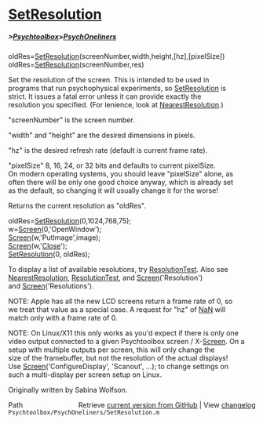 # [SetResolution](SetResolution)
##### >[Psychtoolbox](Psychtoolbox)>[PsychOneliners](PsychOneliners)

oldRes=[SetResolution](SetResolution)(screenNumber,width,height,[hz],[pixelSize])  
oldRes=[SetResolution](SetResolution)(screenNumber,res)  
  
Set the resolution of the screen.  This is intended to be used in  
programs that run psychophysical experiments, so [SetResolution](SetResolution) is  
strict. It issues a fatal error unless it can provide exactly the  
resolution you specified. (For lenience, look at [NearestResolution](NearestResolution).)  
  
"screenNumber" is the screen number.  
  
"width" and "height" are the desired dimensions in pixels.    
  
"hz" is the desired refresh rate (default is current frame rate).    
  
"pixelSize" 8, 16, 24, or 32 bits and defaults to current pixelSize.  
On modern operating systems, you should leave "pixelSize" alone, as  
often there will be only one good choice anyway, which is already set  
as the default, so changing it will usually change it for the worse!  
  
Returns the current resolution as "oldRes".    
  
  oldRes=[SetResolution](SetResolution)(0,1024,768,75);  
  w=[Screen](Screen)(0,'OpenWindow');  
  [Screen](Screen)(w,'PutImage',image);  
  [Screen](Screen)(w,'[Close](Close)');  
  [SetResolution](SetResolution)(0, oldRes);  
  
To display a list of available resolutions, try [ResolutionTest](ResolutionTest). Also see  
[NearestResolution](NearestResolution), [ResolutionTest](ResolutionTest), and [Screen](Screen)('Resolution')  
and [Screen](Screen)('Resolutions').  
  
NOTE: Apple has all the new LCD screens return a frame rate of 0, so  
we treat that value as a special case. A request for "hz" of [NaN](NaN) will  
match only with a frame rate of 0.  
  
NOTE: On Linux/X11 this only works as you'd expect if there is only one  
video output connected to a given Psychtoolbox screen / X-[Screen](Screen). On a  
setup with multiple outputs per screen, this will only change the  
size of the framebuffer, but not the resolution of the actual displays!  
Use [Screen](Screen)('ConfigureDisplay', 'Scanout', ...); to change settings on  
such a multi-display per screen setup on Linux.  
  
Originally written by Sabina Wolfson.  




<div class="code_header" style="text-align:right;">
  <span style="float:left;">Path&nbsp;&nbsp;</span> <span class="counter">Retrieve <a href=
  "https://raw.github.com/Psychtoolbox-3/Psychtoolbox-3/beta/Psychtoolbox/PsychOneliners/SetResolution.m">current version from GitHub</a> | View <a href=
  "https://github.com/Psychtoolbox-3/Psychtoolbox-3/commits/beta/Psychtoolbox/PsychOneliners/SetResolution.m">changelog</a></span>
</div>
<div class="code">
  <code>Psychtoolbox/PsychOneliners/SetResolution.m</code>
</div>

